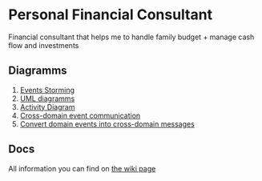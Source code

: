 # Personal Financial Consultant

Financial consultant that helps me to handle family budget + manage cash flow and investments

## Diagramms

1. [Events Storming](https://miro.com/app/board/o9J_krwFIEk=/)
2. [UML diagramms](https://drive.google.com/file/d/1vmckzChJR7RhM4oWry2-FIvt2dSfP8Se/view?usp=sharing)
3. [Activity Diagram](https://drive.google.com/file/d/1XGP78gpppnSafWCeLpIZtp59WIMAafqn/view?usp=sharing)
4. [Cross-domain event communication](https://sequencediagram.org/index.html#initialData=participant%20%23red%20Client%0A%0Aentryspacing%201.2%0Aparticipantgroup%20Admin%20application%0A%20%20participantgroup%20%23lightblue%20**Application%20Layer**%0A%20%20%20%20participant%20%23green%20StartMonthCommand%0A%20%20%20%20participant%20%23green%20MonthService%0A%20%20%20%20participant%20%23green%20DomainEventsDispatcher%0A%20%20end%0A%0A%20%20participantgroup%20%23lightgreen%20**Domain%20Layer**%0A%09%0A%20%20%20%20participant%20%23green%20DomainRegistry%0A%20%20%20%20participant%20%23green%20StartMonthService%0A%20%20%20%20participant%20%23green%20MonthStarted%0A%20%20%20%20participant%20%23green%20MonthEntity%0A%20%20%20%20participant%20%23green%20DomainEventPublisher%0A%20%20end%20%0A%0A%20%20participantgroup%20%23gray%20**Port**%0A%09participantgroup%20%23lightgray%20**DB%20Adapter**%0A%20%20%20%20%20%20participant%20%23green%20PGMonthRepository%0A%09end%0A%20%20%20%20%0A%20%20%20%20participantgroup%20%23lightgray%20**Event%20BUS%20Adapter**%0A%20%20%20%20%20%20participant%20%23green%20KafkaProducer%0A%20%20%20%20%20%20participant%20Serializer%0A%20%20%20%20end%0A%20%20end%0Aend%0A%0Aparticipantgroup%20Spending%20tracker%20application%0A%20%20participantgroup%20%23gray%20**Port**%0A%20%20%20%20participantgroup%20%23lightgray%20**Event%20BUS%20Adapter**%0A%20%20%20%20%20%20participant%20%23green%20KafkaMonthStartedConsumer%0A%20%20%20%20end%0A%20%20end%0A%20%20participantgroup%20%23lightblue%20**Application%20Layer**%0A%20%20%20%20participant%20%23blue%20ST_MonthService%0A%20%20%20%20participant%20%23blue%20ST_StartMonthCommand%0A%20%20end%0A%20%20%0A%20%20participantgroup%20%23lightgreen%20**Domain%20Layer**%0A%20%20%20%20participant%20%23blue%20ST_MonthEntity%0A%20%20end%0A%20%20%0A%20%20participantgroup%20%23gray%20**Port**%0A%20%20%20%20participantgroup%20%23lightgray%20**DB%20Adapter**%0A%20%20%20%20%20%20participant%20%23green%20ST_PGMonthRepository%0A%20%20%20%20end%0A%20%20end%0A%0Aend%0A%0AClient-%3E*PGMonthRepository%3Anew%0APGMonthRepository--%3EClient%3Arepository%0A%0AClient-%3E*KafkaProducer%3Anew%0AKafkaProducer--%3EClient%3Aproducer%0A%0A%0AClient-%3E*MonthService%3Anew(rpository%2C%20producer)%0AMonthService--%3EClient%3Aapplication_service%0AClient-%3E*StartMonthCommand%3Anew(params)%0AStartMonthCommand--%3EClient%3Acommand%0A%0AClient-%3EMonthService%3Acall(command)%0A%0A%0AMonthService-%3E*DomainEventsDispatcher%3Anew(producer)%0ADomainEventsDispatcher--%3EMonthService%3Adispatcher%0AMonthService-%3EDomainEventPublisher%3Asubscribe(dispatcher)%0AMonthService-%3EDomainRegistry%3Astart_mont_service%0ADomainRegistry-%3E*StartMonthService%3Anew%0ADomainRegistry%3C--StartMonthService%3Aservice%0AMonthService%3C--DomainRegistry%3Aservice%0A%0AMonthService-%3EStartMonthService%3Acall%0A%0AStartMonthService-%3E*MonthEntity%3Anew%0AMonthEntity--%3EStartMonthService%3AmonthEntity%0A%20%20%0AStartMonthService-%3E*MonthStarted%3Anew%0AMonthStarted--%3EStartMonthService%3Aevent%0AStartMonthService-%3EDomainEventPublisher%3Apublish(event)%0ADomainEventPublisher-%3EDomainEventsDispatcher%3Ahandle(event)%0ADomainEventsDispatcher-%3EKafkaProducer%3Aenqueue(event)%0AKafkaProducer-%3E*Serializer%3Aserialize(event)%0ASerializer--%3EKafkaProducer%3AeventPayload%0AKafkaProducer-%3EKafkaProducer%3Apush(eventPayload)%0A%0AStartMonthService--%3EMonthService%3AmonthEntity%0AMonthService-%3EPGMonthRepository%3Asave(monthEntity)%0AMonthService-%3EKafkaProducer%3AsendEvents%0A%0A%0Aabox%20over%20KafkaProducer%2CKafkaMonthStartedConsumer%3AMonthStarted%20Kafka%20message%0A%0A%0AKafkaMonthStartedConsumer-%3E*ST_PGMonthRepository%3Anew%0AKafkaMonthStartedConsumer%3C--ST_PGMonthRepository%3Arepository%0A%0AKafkaMonthStartedConsumer-%3E*ST_MonthService%3Anew(repository)%0AKafkaMonthStartedConsumer%3C--ST_MonthService%3AmonthService%0A%0AKafkaMonthStartedConsumer-%3E*ST_StartMonthCommand%3Anew%0AKafkaMonthStartedConsumer%3C--ST_StartMonthCommand%3AstartMonthCommand%0A%0AKafkaMonthStartedConsumer-%3EST_MonthService%3AstartMonth(startMonthCommand)%0A%0AST_MonthService-%3E*ST_MonthEntity%3Anew%0AST_MonthService%3C--ST_MonthEntity%3AmonthEntity%0A%0AST_MonthService-%3EST_PGMonthRepository%3Acreate(monthEntity)%0AST_MonthService%3C--ST_PGMonthRepository%3Atrue%0A%0AKafkaMonthStartedConsumer%3C--ST_MonthService%3Atrue%0A)
5. [Convert domain events into cross-domain messages](https://sequencediagram.org/index.html#initialData=participant%20%23red%20Client%0A%0Aentryspacing%201.2%0Aparticipantgroup%20Admin%20application%0A%20%20participantgroup%20%23lightblue%20**Application%20Layer**%0A%20%20%20%20participant%20%23green%20ApplicationService%0A%09participant%20%23green%20Command%0A%20%20%20%20participant%20%23green%20ApplicationServiceLifeCycle%0A%20%20end%0A%0A%20%20participantgroup%20%23lightgreen%20**Domain%20Layer**%09%0A%20%20%20%20participant%20%23green%20Entity%0A%20%20%20%20participant%20%23green%20EntityCreated%0A%20%20%20%20participant%20%23green%20DomainEventPublisher%0A%20%20end%20%0A%0A%20%20participantgroup%20%23gray%20**Port**%0A%09participantgroup%20%23lightgray%20**DB%20Adapter**%0A%20%20%20%20%20%20participant%20%23green%20PGRepository%0A%09end%0A%20%20%20%20%0A%20%20%20%20participantgroup%20%23lightgray%20**Memory**%0A%20%20%20%20%20%20participant%20%23green%20MemoryEventStore%0A%20%20%20%20end%0A%20%20%20%20%0A%20%20%20%20participantgroup%20%23lightgray%20**Event%20BUS%20Adapter**%0A%20%20%20%20%20%20participant%20%23green%20KafkaProducer%0A%20%20%20%20end%0A%20%20end%0Aend%0A%0AClient-%3EPGRepository%3Anew%20%20%20%20%20%20%20%20%20%20%20%0AClient%3C--PGRepository%3Arepository%20%20%20%20%20%20%20%0A%0A%0A%0A%0AClient-%3E*ApplicationService%3Anew(repository%2C%20event_store)%0A%0AClient%3C--ApplicationService%3Aservice%0A%0AClient-%3E*Command%3Anew%0AClient%3C--Command%3Acommand%20%20%20%0A%0A%0AClient-%3EApplicationService%3Acall(command)%0AApplicationService-%3E*ApplicationServiceLifeCycle%3Anew%0AApplicationServiceLifeCycle-%3E*MemoryEventStore%3Anew%0Anote%20over%20MemoryEventStore%3Ait%20can%20be%20any%20type%20of%20event%20storage%20%5Cn(memory%2C%20pg%2C%20redis%2C%20etc)%0AApplicationServiceLifeCycle%3C--MemoryEventStore%3Aevent_store%0AApplicationService%3C%3C--ApplicationServiceLifeCycle%3Aservice_live_cycle%0AApplicationService-%3EApplicationServiceLifeCycle%3Abegin%0A%0AApplicationServiceLifeCycle-%3EDomainEventPublisher%3Areset%20%20%20%0AApplicationServiceLifeCycle-%3EDomainEventPublisher%3Asubscribe(self)%0AApplicationService-%3E*Entity%3Anew%0AEntity-%3E*EntityCreated%3Anew%0AEntity%3C--EntityCreated%3Aevent%0AEntity-%3EDomainEventPublisher%3Apublish(event)%0ADomainEventPublisher-%3EApplicationServiceLifeCycle%3Ahandle_event(event)%0AApplicationServiceLifeCycle-%3EMemoryEventStore%3Astore(event)%0AApplicationServiceLifeCycle%3C--MemoryEventStore%3Atrue%0AEntity--%3EApplicationService%3Aentity%0AApplicationService-%3EPGRepository%3Acreate(entity)%0A%0A%0AApplicationService-%3EApplicationServiceLifeCycle%3Asuccess%0AApplicationServiceLifeCycle-%3EMemoryEventStore%3Anew_events%0AMemoryEventStore--%3EApplicationServiceLifeCycle%3Aevents%0A%0AApplicationServiceLifeCycle-%3EKafkaProducer%3Abroadcast_events(events)%0Anote%20right%20of%20KafkaProducer%3Asends%20all%20events%20to%20kafka%20consumers%0A)

## Docs

All information you can find on [the wiki page]( https://github.com/valexl/financial_consultant/wiki)